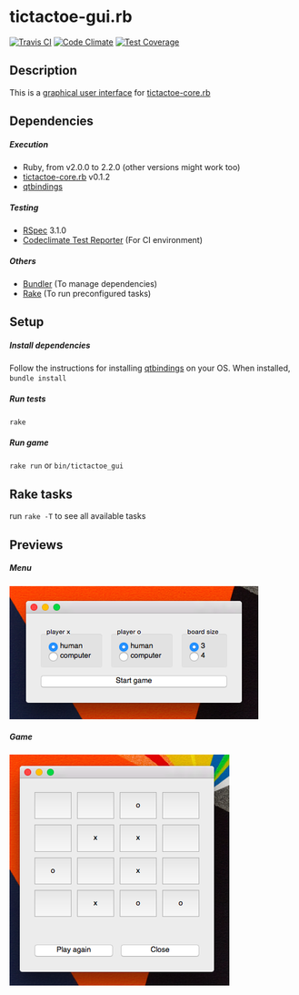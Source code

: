 # tictactoe-gui.rb
[![Travis CI](https://travis-ci.org/demonh3x/tictactoe-gui.rb.svg?branch=master)](https://travis-ci.org/demonh3x/tictactoe-gui.rb)
[![Code Climate](https://codeclimate.com/github/demonh3x/tictactoe-gui.rb/badges/gpa.svg)](https://codeclimate.com/github/demonh3x/tictactoe-gui.rb)
[![Test Coverage](https://codeclimate.com/github/demonh3x/tictactoe-gui.rb/badges/coverage.svg)](https://codeclimate.com/github/demonh3x/tictactoe-gui.rb/coverage)

## Description

This is a [graphical user interface][gui] for [tictactoe-core.rb][core]

[gui]: http://en.wikipedia.org/wiki/Graphical_user_interface
[core]: https://github.com/demonh3x/tictactoe-core.rb

## Dependencies

##### Execution
* Ruby, from v2.0.0 to 2.2.0 (other versions might work too)
* [tictactoe-core.rb][core] v0.1.2
* [qtbindings][qt]

[qt]: https://github.com/ryanmelt/qtbindings/

##### Testing
* [RSpec][rspec] 3.1.0
* [Codeclimate Test Reporter][climate] (For CI environment)

[rspec]: http://rspec.info/
[climate]: https://github.com/codeclimate/ruby-test-reporter

##### Others
* [Bundler][bundler] (To manage dependencies)
* [Rake][rake] (To run preconfigured tasks)

[bundler]: http://bundler.io/
[rake]: https://github.com/ruby/rake

## Setup

##### Install dependencies
Follow the instructions for installing [qtbindings][qt] on your OS. When installed, `bundle install`

##### Run tests
`rake`

##### Run game
`rake run` or `bin/tictactoe_gui`

## Rake tasks
run `rake -T` to see all available tasks

## Previews

##### Menu
![](https://raw.githubusercontent.com/demonh3x/tictactoe-gui.rb/master/previews/gui_menu.png)

##### Game
![](https://raw.githubusercontent.com/demonh3x/tictactoe-gui.rb/master/previews/gui_4x4game.png)
